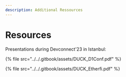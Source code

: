 ```yaml
---
description: Additional Ressources
---
```


# Resources

Presentations during Devconnect'23 in Istanbul:

{% file src="../../.gitbook/assets/DUCK_D1Conf.pdf" %}

{% file src="../../.gitbook/assets/DUCK_Etherfi.pdf" %}
